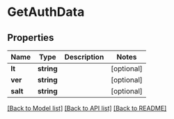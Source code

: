 # GetAuthData

## Properties
Name | Type | Description | Notes
------------ | ------------- | ------------- | -------------
**lt** | **string** |  | [optional] 
**ver** | **string** |  | [optional] 
**salt** | **string** |  | [optional] 

[[Back to Model list]](../../README.md#documentation-for-models) [[Back to API list]](../../README.md#documentation-for-api-endpoints) [[Back to README]](../../README.md)

